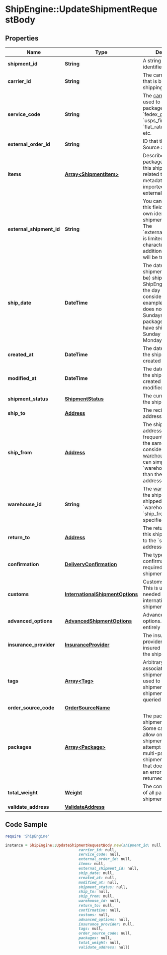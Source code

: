 # ShipEngine::UpdateShipmentRequestBody

## Properties

Name | Type | Description | Notes
------------ | ------------- | ------------- | -------------
**shipment_id** | **String** | A string that uniquely identifies the shipment | [optional] [readonly] 
**carrier_id** | **String** | The carrier account that is billed for the shipping charges | [optional] 
**service_code** | **String** | The [carrier service](https://www.shipengine.com/docs/shipping/use-a-carrier-service/) used to ship the package, such as &#x60;fedex_ground&#x60;, &#x60;usps_first_class_mail&#x60;, &#x60;flat_rate_envelope&#x60;, etc.  | [optional] 
**external_order_id** | **String** | ID that the Order Source assigned | [optional] 
**items** | [**Array&lt;ShipmentItem&gt;**](ShipmentItem.md) | Describe the packages included in this shipment as related to potential metadata that was imported from external order sources  | [optional] 
**external_shipment_id** | **String** | You can optionally use this field to store your own identifier for this shipment.  &gt; **Warning:** The &#x60;external_shipment_id&#x60; is limited to 50 characters. Any additional characters will be truncated.  | [optional] 
**ship_date** | **DateTime** | The date that the shipment was (or will be) shippped.  ShipEngine will take the day of week into consideration. For example, if the carrier does not operate on Sundays, then a package that would have shipped on Sunday will ship on Monday instead.  | [optional] 
**created_at** | **DateTime** | The date and time that the shipment was created in ShipEngine. | [optional] [readonly] 
**modified_at** | **DateTime** | The date and time that the shipment was created or last modified. | [optional] [readonly] 
**shipment_status** | [**ShipmentStatus**](ShipmentStatus.md) | The current status of the shipment | [optional] [readonly] 
**ship_to** | [**Address**](Address.md) | The recipient&#39;s mailing address | 
**ship_from** | [**Address**](Address.md) | The shipment&#39;s origin address. If you frequently ship from the same location, consider [creating a warehouse](https://www.shipengine.com/docs/reference/create-warehouse/). Then you can simply specify the &#x60;warehouse_id&#x60; rather than the complete address each time.  | 
**warehouse_id** | **String** | The [warehouse](https://www.shipengine.com/docs/shipping/ship-from-a-warehouse/) that the shipment is being shipped from.  Either &#x60;warehouse_id&#x60; or &#x60;ship_from&#x60; must be specified.  | [optional] 
**return_to** | [**Address**](Address.md) | The return address for this shipment.  Defaults to the &#x60;ship_from&#x60; address.  | [optional] 
**confirmation** | [**DeliveryConfirmation**](DeliveryConfirmation.md) | The type of delivery confirmation that is required for this shipment. | [optional] 
**customs** | [**InternationalShipmentOptions**](InternationalShipmentOptions.md) | Customs information.  This is usually only needed for international shipments.  | [optional] 
**advanced_options** | [**AdvancedShipmentOptions**](AdvancedShipmentOptions.md) | Advanced shipment options.  These are entirely optional. | [optional] 
**insurance_provider** | [**InsuranceProvider**](InsuranceProvider.md) | The insurance provider to use for any insured packages in the shipment.  | [optional] 
**tags** | [**Array&lt;Tag&gt;**](Tag.md) | Arbitrary tags associated with this shipment.  Tags can be used to categorize shipments, and shipments can be queried by their tags.  | [optional] [readonly] 
**order_source_code** | [**OrderSourceName**](OrderSourceName.md) |  | [optional] 
**packages** | [**Array&lt;Package&gt;**](Package.md) | The packages in the shipment.  &gt; **Note:** Some carriers only allow one package per shipment.  If you attempt to create a multi-package shipment for a carrier that doesn&#39;t allow it, an error will be returned.  | [optional] 
**total_weight** | [**Weight**](Weight.md) | The combined weight of all packages in the shipment | [optional] [readonly] 
**validate_address** | [**ValidateAddress**](ValidateAddress.md) |  | [optional] 

## Code Sample

```ruby
require 'ShipEngine'

instance = ShipEngine::UpdateShipmentRequestBody.new(shipment_id: null,
                                 carrier_id: null,
                                 service_code: null,
                                 external_order_id: null,
                                 items: null,
                                 external_shipment_id: null,
                                 ship_date: null,
                                 created_at: null,
                                 modified_at: null,
                                 shipment_status: null,
                                 ship_to: null,
                                 ship_from: null,
                                 warehouse_id: null,
                                 return_to: null,
                                 confirmation: null,
                                 customs: null,
                                 advanced_options: null,
                                 insurance_provider: null,
                                 tags: null,
                                 order_source_code: null,
                                 packages: null,
                                 total_weight: null,
                                 validate_address: null)
```


